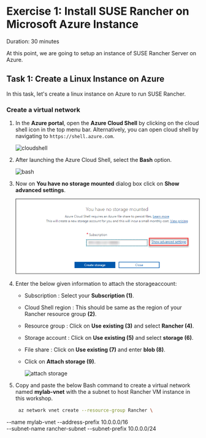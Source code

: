 # Exercise 1: Install SUSE Rancher on Microsoft Azure Instance

Duration: 30 minutes

At this point, we are going to setup an instance of SUSE Rancher Server on Azure.

## Task 1: Create a Linux Instance on Azure

In this task, let's create a linux instance on Azure to run SUSE Rancher.



### Create a virtual network

1. In the **Azure portal**, open the **Azure Cloud Shell** by clicking on the cloud shell icon in the top menu bar. Alternatively, you can open cloud shell by navigating to `https://shell.azure.com`.

    ![cloudshell](../main/Images/cloudshell.png)
    
1. After launching the Azure Cloud Shell, select the **Bash** option.

     ![bash](../main/Images/bash.png)
    
1. Now on **You have no storage mounted** dialog box click on **Show advanced settings**.

    ![advance-settings](/Images/advance-settings.png)
    
1. Enter the below given information to attach the storageaccount:

    - Subscription : Select your **Subscription (1)**.

    - Cloud Shell region : This should be same as the region of your Rancher resource group **(2)**.

    - Resource group : Click on **Use existing (3)** and select **Rancher (4)**.

    - Storage account : Click on **Use existing (5)** and select **storage<inject key="DID" enableCopy="false"/> (6)**.

    - File share : Click on **Use existing (7)** and enter **blob (8)**.

    - Click on **Attach storage (9)**.

      ![attach storage](../main/Images/attach%20storage.png)

1. Copy and paste the below Bash command to create a virtual network named **mylab-vnet** with the a subnet to host Rancher VM instance in this workshop.

   ```bash
    az network vnet create --resource-group Rancher \
  --name mylab-vnet --address-prefix 10.0.0.0/16 \
  --subnet-name rancher-subnet --subnet-prefix 10.0.0.0/24
  ```
